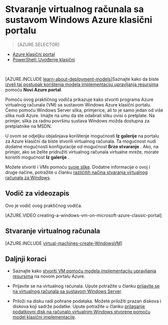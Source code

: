 <properties
    pageTitle="Stvaranje na VM na portalu klasični | Microsoft Azure"
    description="Stvaranje virtualnog računala za Windows Azure klasični portalu."
    services="virtual-machines-windows"
    documentationCenter=""
    authors="cynthn"
    manager="timlt"
    editor=""
    tags="azure-service-management"/>

<tags
    ms.service="virtual-machines-windows"
    ms.workload="infrastructure-services"
    ms.tgt_pltfrm="vm-windows"
    ms.devlang="na"
    ms.topic="article"
    ms.date="10/18/2016"
    ms.author="cynthn"/>

# <a name="create-a-virtual-machine-running-windows-in-the-azure-classic-portal"></a>Stvaranje virtualnog računala sa sustavom Windows Azure klasični portalu

> [AZURE.SELECTOR]
- [Azure klasični portal](virtual-machines-windows-classic-tutorial.md)
- [PowerShell: Uvođenje klasični](virtual-machines-windows-classic-create-powershell.md)

<br>

[AZURE.INCLUDE [learn-about-deployment-models](../../includes/learn-about-deployment-models-classic-include.md)]Saznajte kako da biste [izveli taj postupak korištenja modela implementaciju upravljanja resursima](virtual-machines-windows-hero-tutorial.md) pomoću **Novi Azure portal**. 

Pomoću ovog praktičnog vodiča prikazuje kako stvoriti programa Azure virtualnog računala (VM) sa sustavom Windows Azure klasični portalu. Ćemo pomoću Windows Server slika, primjerice, ali to je samo jedan od više slika nudi Azure. Imajte na umu da ste odabrali sliku ovisi o pretplate. Na primjer, slika za radnu površinu sustava Windows možda dostupna za pretplatnike na MSDN.

U ovom se odjeljku objašnjava korištenje mogućnosti **Iz galerije** na portalu za Azure klasični da biste stvorili virtualnog računala. Ta mogućnost nudi dodatne mogućnosti konfiguracije od mogućnost **Brzo stvaranje** . Ako, na primjer, ako se želite pridružiti virtualnog računala virtualne mreže, morate koristiti mogućnost **Iz galerije** .

Možete stvoriti i VMs pomoću [svoje slike](virtual-machines-windows-classic-createupload-vhd.md). Dodatne informacije o ovoj i druge načine, potražite u članku [različitih načina stvaranja virtualnog računala za Windows](virtual-machines-windows-creation-choices.md).



## <a name="video-walkthrough"></a>Vodič za videozapis

Ovo je vodič ovog praktičnog vodiča.

[AZURE.VIDEO creating-a-windows-vm-on-microsoft-azure-classic-portal]

## <a id="createvirtualmachine"> </a>Stvaranje virtualnog računala

[AZURE.INCLUDE [virtual-machines-create-WindowsVM](../../includes/virtual-machines-create-windowsvm.md)]

## <a name="next-steps"></a>Daljnji koraci

- Saznajte kako [stvoriti VM pomoću modela implementaciju upravljanja resursima](virtual-machines-windows-hero-tutorial.md) na novom portalu Azure. 

- Prijavite se na virtualnog računala. Upute potražite u članku [prijavite se na virtualnog računala sa sustavom Windows Server](virtual-machines-windows-classic-connect-logon.md).

- Priloži na disku radi pohrane podataka. Možete priložiti prazan diskova i diskova koji sadrže podatke. Upute potražite u članku [prilaganje podatkovni disk na računalo virtualnim Windows stvorene pomoću model klasični implementacije](virtual-machines-windows-classic-attach-disk.md).
